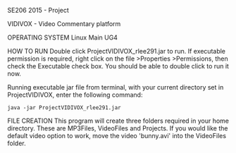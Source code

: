 SE206 2015 - Project

VIDIVOX - Video Commentary platform

OPERATING SYSTEM
Linux Main UG4

HOW TO RUN
Double click ProjectVIDIVOX_rlee291.jar to run.
If executable permission is required, right click on the file >Properties >Permissions, then check the Executable check box. You should be able to double click to run it now.

Running executable jar file from terminal, with your current directory set in ProjectVIDIVOX, enter the following command:

	java -jar ProjectVIDIVOX_rlee291.jar



FILE CREATION
This program will create three folders required in your home directory. These are MP3Files, VideoFiles and Projects.
If you would like the default video option to work, move the video 'bunny.avi' into the VideoFiles folder.
